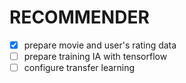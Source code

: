# RECOMMENDER

- [x] prepare movie and user's rating data
- [ ] prepare training IA with tensorflow
- [ ] configure transfer learning
